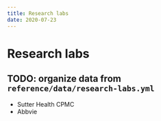 ```yaml
---
title: Research labs
date: 2020-07-23
---
```


# Research labs

## TODO: organize data from `reference/data/research-labs.yml`
* Sutter Health CPMC
* Abbvie

